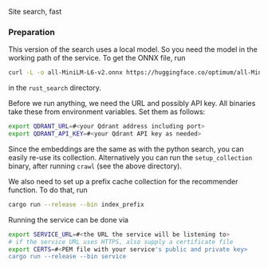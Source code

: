 Site search, fast

### Preparation

This version of the search uses a local model. So you need the model in the working path of the service. To get the ONNX file, run

```bash
curl -L -o all-MiniLM-L6-v2.onnx https://huggingface.co/optimum/all-MiniLM-L6-v2/resolve/main/model.onnx
```

in the `rust_search` directory.

Before we run anything, we need the URL and possibly API key. All binaries take these from environment variables. Set them as follows:

```bash
export QDRANT_URL=#<your Qdrant address including port>
export QDRANT_API_KEY=#<your Qdrant API key as needed>
```

Since the embeddings are the same as with the python search, you can easily re-use its collection. Alternatively you can run the `setup_collection` binary, after running `crawl` (see the above directory).

We also need to set up a prefix cache collection for the recommender function. To do that, run

```bash
cargo run --release --bin index_prefix
```

Running the service can be done via

```bash
export SERVICE_URL=#<the URL the service will be listening to>
# if the service URL uses HTTPS, also supply a certificate file
export CERTS=#<PEM file with your service's public and private key>
cargo run --release --bin service
```
